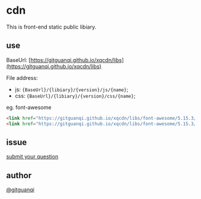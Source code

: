 # cdn

This is front-end static public libiary.

## use

BaseUrl: [https://gitguanqi.github.io/xqcdn/libs](https://gitguanqi.github.io/xqcdn/libs)

File address:

+ js: `{BaseUrl}/{libiary}/{version}/js/{name}`;
+ css: `{BaseUrl}/{libiary}/{version}/css/{name}`;

eg. font-awesome

```html
<link href="https://gitguanqi.github.io/xqcdn/libs/font-awesome/5.15.3/css/all.css" rel="stylesheet">
<link href="https://gitguanqi.github.io/xqcdn/libs/font-awesome/5.15.3/css/all.min.css" rel="stylesheet">
```

## issue

[submit your question](https://github.com/gitguanqi/xqcdn/issues/new)

## author

[@gitguanqi](https://github.com/gitguanqi)
